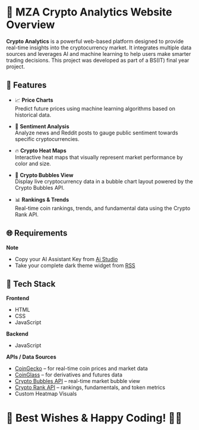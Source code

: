 # 🚀 MZA Crypto Analytics Website Overview

**Crypto Analytics** is a powerful web-based platform designed to provide real-time insights into the cryptocurrency market. It integrates multiple data sources and leverages AI and machine learning to help users make smarter trading decisions. This project was developed as part of a BS(IT) final year project.


## 📌 Features

- 📈 **Price Charts**  
  Predict future prices using machine learning algorithms based on historical data.

- 💬 **Sentiment Analysis**  
  Analyze news and Reddit posts to gauge public sentiment towards specific cryptocurrencies.
  
- 🔥 **Crypto Heat Maps**  
  Interactive heat maps that visually represent market performance by color and size.

- 🤖 **Crypto Bubbles View**  
  Display live cryptocurrency data in a bubble chart layout powered by the Crypto Bubbles API.

- 📊 **Rankings & Trends**  
  Real-time coin rankings, trends, and fundamental data using the Crypto Rank API.



## 🌐 Requirements

**Note** 
-  Copy your AI Assistant Key from [Ai Studio](https://aistudio.google.com/apikey/)
-  Take your complete dark theme widget from [RSS](https://rss.app/feed/tp5hjuNPwq8sSPKz/embed?tab=wall/)

## 🧰 Tech Stack

**Frontend**  
- HTML  
- CSS  
- JavaScript  

**Backend**  
- JavaScript   

**APIs / Data Sources**  
- [CoinGecko](https://www.coingecko.com/) – for real-time coin prices and market data  
- [CoinGlass](https://www.coinglass.com/) – for derivatives and futures data
- [Crypto Bubbles API](https://cryptobubbles.net/) – real-time market bubble view  
- [Crypto Rank API](https://cryptorank.io/) – rankings, fundamentals, and token metrics  
- Custom Heatmap Visuals

 
# 🎉 Best Wishes & Happy Coding! 🚀✨

